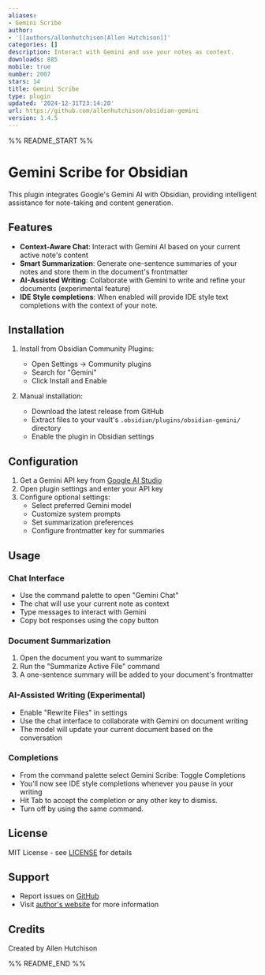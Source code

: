 ```yaml
---
aliases:
- Gemini Scribe
author:
- '[[authors/allenhutchison|Allen Hutchison]]'
categories: []
description: Interact with Gemini and use your notes as context.
downloads: 885
mobile: true
number: 2007
stars: 14
title: Gemini Scribe
type: plugin
updated: '2024-12-31T23:14:20'
url: https://github.com/allenhutchison/obsidian-gemini
version: 1.4.5
---
```


%% README_START %%

# Gemini Scribe for Obsidian

This plugin integrates Google's Gemini AI with Obsidian, providing intelligent assistance for note-taking and content generation.

## Features

- **Context-Aware Chat**: Interact with Gemini AI based on your current active note's content
- **Smart Summarization**: Generate one-sentence summaries of your notes and store them in the document's frontmatter
- **AI-Assisted Writing**: Collaborate with Gemini to write and refine your documents (experimental feature)
- **IDE Style completions**: When enabled will provide IDE style text completions with the context of your note.

## Installation

1. Install from Obsidian Community Plugins:

   - Open Settings → Community plugins
   - Search for "Gemini"
   - Click Install and Enable

2. Manual installation:
   - Download the latest release from GitHub
   - Extract files to your vault's `.obsidian/plugins/obsidian-gemini/` directory
   - Enable the plugin in Obsidian settings

## Configuration

1. Get a Gemini API key from [Google AI Studio](https://aistudio.google.com/apikey)
2. Open plugin settings and enter your API key
3. Configure optional settings:
   - Select preferred Gemini model
   - Customize system prompts
   - Set summarization preferences
   - Configure frontmatter key for summaries

## Usage

### Chat Interface

- Use the command palette to open "Gemini Chat"
- The chat will use your current note as context
- Type messages to interact with Gemini
- Copy bot responses using the copy button

### Document Summarization

1. Open the document you want to summarize
2. Run the "Summarize Active File" command
3. A one-sentence summary will be added to your document's frontmatter

### AI-Assisted Writing (Experimental)

- Enable "Rewrite Files" in settings
- Use the chat interface to collaborate with Gemini on document writing
- The model will update your current document based on the conversation

### Completions

- From the command palette select Gemini Scribe: Toggle Completions
- You'll now see IDE style completions whenever you pause in your writing
- Hit Tab to accept the completion or any other key to dismiss.
- Turn off by using the same command.

## License

MIT License - see [LICENSE](LICENSE) for details

## Support

- Report issues on [GitHub](https://github.com/your-username/obsidian-gemini/issues)
- Visit [author's website](https://allen.hutchison.org) for more information

## Credits

Created by Allen Hutchison


%% README_END %%